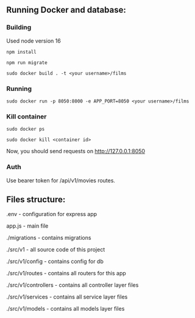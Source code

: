 ## Running Docker and database:

### Building

Used node version 16

```
npm install
```

```
npm run migrate
```

```
sudo docker build . -t <your username>/films
```

### Running

```
sudo docker run -p 8050:8000 -e APP_PORT=8050 <your username>/films
```

### Kill container

```
sudo docker ps
```

```
sudo docker kill <container id>
```

Now, you should send requests on http://127.0.0.1:8050

### Auth

  Use bearer token for /api/v1/movies routes.

## Files structure:

.env - configuration for express app

app.js - main file

./migrations - contains migrations

./src/v1 - all source code of this project

./src/v1/config - contains config for db

./src/v1/routes - contains all routers for this app

./src/v1/controllers - contains all controller layer files

./src/v1/services - contains all service layer files

./src/v1/models - contains all models layer files
